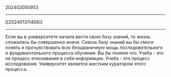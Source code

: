 202402050953
***
[[202401311406]]
***
Если вы в университете начала вести свою базу знаний, то жизнь сложилась бы совершенно иначе.
Сквозь базу знаний вы бы смоги понять и прочувствовать всю безшраничную мощь *последовательного* и *фундаментального* процесса обучения.
Вы бы поняли что: 
Учеба - это не процесс втискивания в себя информации.
Учеба - это процесс *исследования*.
Университет является жестким куратором этого процесса.
